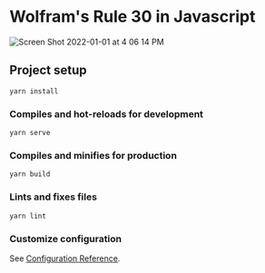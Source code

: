 # Wolfram's Rule 30 in Javascript

![Screen Shot 2022-01-01 at 4 06 14 PM](https://user-images.githubusercontent.com/10172509/147860727-465699ec-3351-4826-bd63-b6eedec7c7e5.png)

## Project setup
```
yarn install
```

### Compiles and hot-reloads for development
```
yarn serve
```

### Compiles and minifies for production
```
yarn build
```

### Lints and fixes files
```
yarn lint
```

### Customize configuration
See [Configuration Reference](https://cli.vuejs.org/config/).
